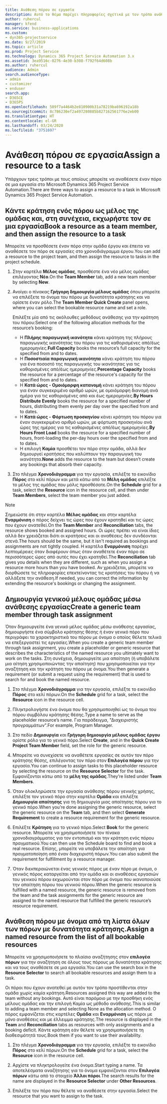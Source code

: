 ```yaml
---
title: Ανάθεση πόρου σε εργασία
description: Αυτό το θέμα παρέχει πληροφορίες σχετικά με τον τρόπο ανάθεσης πόρων σε εργασίες.
author: ruhercul
manager: kfend
ms.service: business-applications
ms.custom:
- dyn365-projectservice
ms.date: 9/27/2019
ms.topic: article
ms.prod: Project Service
ms.technology: Dynamics 365 Project Service Automation 3.x
ms.assetid: 3ea9516c-0276-4e30-b308-f792f64d608b
ms.author: ruhercul
audience: Admin
search.audienceType:
- admin
- customizer
- enduser
search.app:
- D365CE
- D365PS
ms.openlocfilehash: 509f7a4464b2e810900b31a78219ba696192a18b
ms.sourcegitcommit: 8c786230ef2a497280885b827162561776e2eb00
ms.translationtype: HT
ms.contentlocale: el-GR
ms.lasthandoff: 03/24/2020
ms.locfileid: "3751697"
---
```

# <a name="assign-a-resource-to-a-task"></a><span data-ttu-id="d3b4f-103">Ανάθεση πόρου σε εργασία</span><span class="sxs-lookup"><span data-stu-id="d3b4f-103">Assign a resource to a task</span></span>

<span data-ttu-id="d3b4f-104">Υπάρχουν τρεις τρόποι με τους οποίους μπορείτε να αναθέσετε έναν πόρο σε μια εργασία στο Microsoft Dynamics 365 Project Service Automation.</span><span class="sxs-lookup"><span data-stu-id="d3b4f-104">There are three ways to assign a resource to a task in Microsoft Dynamics 365 Project Service Automation.</span></span>

## <a name="book-a-resource-as-a-team-member-and-then-assign-the-resource-to-a-task"></a><span data-ttu-id="d3b4f-105">Κάντε κράτηση ενός πόρου ως μέλος της ομάδας και, στη συνέχεια, εκχωρήστε τον σε μια εργασία</span><span class="sxs-lookup"><span data-stu-id="d3b4f-105">Book a resource as a team member, and then assign the resource to a task</span></span>

<span data-ttu-id="d3b4f-106">Μπορείτε να προσθέσετε έναν πόρο στην ομάδα έργου και έπειτα να αναθέσετε τον πόρο σε εργασίες στο χρονοδιάγραμμα έργου.</span><span class="sxs-lookup"><span data-stu-id="d3b4f-106">You can add a resource to the project team, and then assign the resource to tasks in the project schedule.</span></span>

1. <span data-ttu-id="d3b4f-107">Στην καρτέλα **Μέλος ομάδας**, προσθέστε ένα νέο μέλος ομάδας επιλέγοντας **Νέο**.</span><span class="sxs-lookup"><span data-stu-id="d3b4f-107">On the **Team Member** tab, add a new team member by selecting **New**.</span></span> 

2. <span data-ttu-id="d3b4f-108">Ανοίγει ο πίνακας **Γρήγορη δημιουργία μέλους ομάδας** όπου μπορείτε να επιλέξετε το όνομα του πόρου με δυνατότητα κράτησης και να ορίσετε έναν ρόλο.</span><span class="sxs-lookup"><span data-stu-id="d3b4f-108">The **Team Member Quick Create** panel opens, where you can select the bookable resource name and set a role.</span></span> 

    <span data-ttu-id="d3b4f-109">Επιλέξτε μία από τις ακόλουθες μεθόδους ανάθεσης για την κράτηση του πόρου:</span><span class="sxs-lookup"><span data-stu-id="d3b4f-109">Select one of the following allocation methods for the resource’s booking:</span></span>

    - <span data-ttu-id="d3b4f-110">Η **Πλήρης παραγωγική ικανότητα** κάνει κράτηση της πλήρους παραγωγικής ικανότητας του πόρου για τις καθορισμένες από/έως ημερομηνίες.</span><span class="sxs-lookup"><span data-stu-id="d3b4f-110">**Full Capacity** books the resource’s full capacity for the specified from and to dates.</span></span>
    - <span data-ttu-id="d3b4f-111">Η **Ποσοστιαία παραγωγική ικανότητα** κάνει κράτηση του πόρου για ένα ποσοστό της παραγωγικής του ικανότητας για τις καθορισμένες από/έως ημερομηνίες.</span><span class="sxs-lookup"><span data-stu-id="d3b4f-111">**Percentage Capacity** books the resource for a percentage of the resource's capacity for the specified from and to dates.</span></span>
    - <span data-ttu-id="d3b4f-112">Η **Κατά ώρες - Ομοιόμορφη κατανομή** κάνει κράτηση του πόρου για έναν συγκεκριμένο αριθμό ωρών, με ομοιόμορφη διανομή ανά ημέρα για τις καθορισμένες από και έως ημερομηνίες.</span><span class="sxs-lookup"><span data-stu-id="d3b4f-112">**By Hours Distribute Evenly** books the resource for a specified number of hours, distributing them evenly per day over the specified from and to dates.</span></span>
    - <span data-ttu-id="d3b4f-113">Η **Κατά ώρες - Φόρτωση προσκηνίου** κάνει κράτηση του πόρου για έναν συγκεκριμένο αριθμό ωρών, με φόρτωση προσκηνίου ανά ώρες της ημέρας για τις καθορισμένες από/έως ημερομηνίες.</span><span class="sxs-lookup"><span data-stu-id="d3b4f-113">**By Hours Front Load** books the resource for a specified number of hours, front-loading the per-day hours over the specified from and to dates.</span></span>
    - <span data-ttu-id="d3b4f-114">Η επιλογή **Καμία** προσθέτει τον πόρο στην ομάδα, αλλά δεν δημιουργεί κρατήσεις που καλύπτουν την παραγωγική του ικανότητα.</span><span class="sxs-lookup"><span data-stu-id="d3b4f-114">**None** adds the resource to the team but doesn’t create any bookings that absorb their capacity.</span></span>

3. <span data-ttu-id="d3b4f-115">Στο πλέγμα **Χρονοδιάγραμμα** για την εργασία, επιλέξτε το εικονίδιο **Πόρος** στο κελί πόρων και μετά κάτω από τα **Μέλη ομάδας** επιλέξτε το μέλος της ομάδας που μόλις προσθέσατε.</span><span class="sxs-lookup"><span data-stu-id="d3b4f-115">On the **Schedule** grid for a task, select the **Resource** icon in the resource cell, and then under **Team Members**, select the team member you just added.</span></span> 

> [!NOTE]
> <span data-ttu-id="d3b4f-116">Σημειώστε ότι στην καρτέλα **Μέλος ομάδας** και στην καρτέλα **Εναρμόνιση** ο πόρος δείχνει τις ώρες που έχουν κρατηθεί και τις ώρες που έχουν ανατεθεί.</span><span class="sxs-lookup"><span data-stu-id="d3b4f-116">On the **Team Member** and **Reconciliation** tabs, the resource shows booked and assigned hours.</span></span> <span data-ttu-id="d3b4f-117">Οι ώρες πρέπει να είναι ίδιες αλλά δεν χρειάζεται διότι οι κρατήσεις και οι αναθέσεις δεν συνδέονται στενά.</span><span class="sxs-lookup"><span data-stu-id="d3b4f-117">The hours should be the same, but it isn't required as bookings and assignments are not tightly coupled.</span></span> <span data-ttu-id="d3b4f-118">Η καρτέλα **Εναρμόνιση** παρέχει λεπτομέρειες όταν διαφέρουν όπως όταν αναθέτετε έναν πόρο σε περισσότερες ώρες από αυτές που έχει κρατηθεί.</span><span class="sxs-lookup"><span data-stu-id="d3b4f-118">The **Reconciliation** tab gives you details when they are different, such as when you assign a resource more hours than you have booked.</span></span> <span data-ttu-id="d3b4f-119">Αν χρειάζεται, μπορείτε να διορθώσετε τις πληροφορίες επεκτείνοντας τις κρατήσεις του πόρου ή να αλλάξετε την ανάθεση.</span><span class="sxs-lookup"><span data-stu-id="d3b4f-119">If needed, you can correct the information by extending the resource's bookings or changing the assignment.</span></span>

## <a name="create-a-generic-team-member-through-task-assignment"></a><span data-ttu-id="d3b4f-120">Δημιουργία γενικού μέλους ομάδας μέσω ανάθεσης εργασίας</span><span class="sxs-lookup"><span data-stu-id="d3b4f-120">Create a generic team member through task assignment</span></span>

<span data-ttu-id="d3b4f-121">Όταν δημιουργείτε ένα γενικό μέλος ομάδας μέσω ανάθεσης εργασίας, δημιουργήστε ένα σύμβολο κράτησης θέσης ή έναν γενικό πόρο που περιγράφει τα χαρακτηριστικά του πόρου με όνομα ο οποίος θέλετε τελικά να επεξεργαστεί τις εργασίες.</span><span class="sxs-lookup"><span data-stu-id="d3b4f-121">When you create a generic team member through task assignment, you create a placeholder or generic resource that describes the characteristics of the named resource you ultimately want to work on the tasks.</span></span> <span data-ttu-id="d3b4f-122">Στη συνέχεια, δημιουργείτε μια απαίτηση (ή υποβάλετε μια αίτηση χρησιμοποιώντας την απαίτηση) που χρησιμοποιείται για την αναζήτηση και την κράτηση του πόρου με όνομα.</span><span class="sxs-lookup"><span data-stu-id="d3b4f-122">You then generate a requirement (or submit a request using the requirement) that is used to search for and book the named resource.</span></span>

1. <span data-ttu-id="d3b4f-123">Στο πλέγμα **Χρονοδιάγραμμα** για την εργασία, επιλέξτε το εικονίδιο **Πόρος** στο κελί πόρων.</span><span class="sxs-lookup"><span data-stu-id="d3b4f-123">On the **Schedule** grid for a task, select the **Resource** icon in the resource cell.</span></span>

2. <span data-ttu-id="d3b4f-124">Πληκτρολογήστε ένα όνομα που θα χρησιμοποιηθεί ως το όνομα του πόρου συμβόλου κράτησης θέσης.</span><span class="sxs-lookup"><span data-stu-id="d3b4f-124">Type a name to serve as the placeholder resource’s name.</span></span> <span data-ttu-id="d3b4f-125">Για παράδειγμα, "Διαχειριστής προγραμμάτων".</span><span class="sxs-lookup"><span data-stu-id="d3b4f-125">For example, Program Manager.</span></span>

3. <span data-ttu-id="d3b4f-126">Στο πεδίο **Δημιουργία** και **Γρήγορη δημιουργία μέλους ομάδας έργου** ορίστε ρόλο για το γενικό πόρο.</span><span class="sxs-lookup"><span data-stu-id="d3b4f-126">Select **Create**, and in the **Quick Create Project Team Member** field, set the role for the generic resource.</span></span>

4. <span data-ttu-id="d3b4f-127">Μπορείτε να συνεχίσετε να αναθέτετε εργασίες σε αυτόν τον πόρο κράτησης θέσης, επιλέγοντας τον πόρο στον **Επιλογέα πόρου** για την εργασία.</span><span class="sxs-lookup"><span data-stu-id="d3b4f-127">You can continue to assign tasks to this placeholder resource by selecting the resource on the **Resource Selector** for the task.</span></span> <span data-ttu-id="d3b4f-128">Εμφανίζονται κάτω από τα **μέλη της ομάδας**.</span><span class="sxs-lookup"><span data-stu-id="d3b4f-128">They’re listed under **Team Members**.</span></span>

5. <span data-ttu-id="d3b4f-129">Όταν ολοκληρώσετε την εργασία ανάθεσης πόρου γενικής χρήσης, επιλέξτε τον γενικό πόρο στην καρτέλα **Ομάδα** και επιλέξτε **Δημιουργία απαίτησης** για τη δημιουργία μιας απαίτησης πόρου για το γενικό πόρο.</span><span class="sxs-lookup"><span data-stu-id="d3b4f-129">When you’re done assigning the generic resource, select the generic resource on the **Team** tab, and then select **Generate Requirement** to create a resource requirement for the generic resource.</span></span>

6. <span data-ttu-id="d3b4f-130">Επιλέξτε **Κράτηση** για το γενικό πόρο.</span><span class="sxs-lookup"><span data-stu-id="d3b4f-130">Select **Book** for the generic resource.</span></span> <span data-ttu-id="d3b4f-131">Μπορείτε να χρησιμοποιήσετε τον πίνακα χρονοδιαγράμματος για τον εντοπισμό και την κράτηση ενός πόρου πραγματικού.</span><span class="sxs-lookup"><span data-stu-id="d3b4f-131">You can then use the Schedule board to find and book a real resource.</span></span> <span data-ttu-id="d3b4f-132">Επίσης, μπορείτε να υποβάλετε την απαίτηση για πραγματοποίηση από έναν διαχειριστή πόρων.</span><span class="sxs-lookup"><span data-stu-id="d3b4f-132">You can also submit the requirement for fulfillment by a resource manager.</span></span>

7. <span data-ttu-id="d3b4f-133">Όταν διεκπεραιώνεται ένας γενικός πόρος με έναν πόρο με όνομα, ο γενικός πόρος καταργείται από την ομάδα και οι αναθέσεις εργασιών του γενικού πόρου εκχωρούνται στον πόρο με όνομα που ικανοποιούσε την απαίτηση πόρου του γενικού πόρου.</span><span class="sxs-lookup"><span data-stu-id="d3b4f-133">When the generic resource is fulfilled with a named resource, the generic resource is removed from the team and the task assignments for the generic resource are assigned to the named resource that fulfilled the generic resource’s resource requirement.</span></span>

## <a name="assign-a-named-resource-from-the-list-of-all-bookable-resources"></a><span data-ttu-id="d3b4f-134">Ανάθεση πόρου με όνομα από τη λίστα όλων των πόρων με δυνατότητα κράτησης.</span><span class="sxs-lookup"><span data-stu-id="d3b4f-134">Assign a named resource from the list of all bookable resources</span></span>

<span data-ttu-id="d3b4f-135">Μπορείτε να χρησιμοποιήσετε το πλαίσιο αναζήτησης στον **επιλογέα πόρων** για την αναζήτηση σε όλους τους πόρους με δυνατότητα κράτησης και να τους αναθέσετε σε μια εργασία.</span><span class="sxs-lookup"><span data-stu-id="d3b4f-135">You can use the search box in the **Resource Selector** to search all bookable resources and assign them to a task.</span></span>

<span data-ttu-id="d3b4f-136">Οι πόροι που έχουν ανατεθεί με αυτόν τον τρόπο προστίθενται στην ομάδα χωρίς καμία κράτηση.</span><span class="sxs-lookup"><span data-stu-id="d3b4f-136">Resources assigned this way are added to the team without any bookings.</span></span> <span data-ttu-id="d3b4f-137">Αυτό είναι παρόμοιο με την προσθήκη ενός μέλους ομάδας και την επιλογή Καμία ως μέθοδο ανάθεσης.</span><span class="sxs-lookup"><span data-stu-id="d3b4f-137">This is similar to adding a team member and selecting None as the allocation method.</span></span> <span data-ttu-id="d3b4f-138">Ο πόρος εμφανίζεται στις καρτέλες **Ομάδα** και **Εναρμόνιση** ως πόροι με μόνο αναθέσεις και με έλλειμμα κράτησης.</span><span class="sxs-lookup"><span data-stu-id="d3b4f-138">The resource is displayed in the **Team** and **Reconciliation** tabs as resources with only assignments and a booking deficit.</span></span> <span data-ttu-id="d3b4f-139">Κάντε κράτηση εάν θέλετε να χρησιμοποιήσετε τη διαθεσιμότητά τους.</span><span class="sxs-lookup"><span data-stu-id="d3b4f-139">Book them if you want to use their availability.</span></span>

1. <span data-ttu-id="d3b4f-140">Στο πλέγμα **Χρονοδιάγραμμα** για την εργασία, επιλέξτε το εικονίδιο **Πόρος** στο κελί πόρων.</span><span class="sxs-lookup"><span data-stu-id="d3b4f-140">On the **Schedule** grid for a task, select the **Resource** icon in the resource cell.</span></span>

2. <span data-ttu-id="d3b4f-141">Αρχίστε να πληκτρολογείτε ένα όνομα.</span><span class="sxs-lookup"><span data-stu-id="d3b4f-141">Start typing a name.</span></span> <span data-ttu-id="d3b4f-142">Τα αποτελέσματα αναζήτησης για το όνομα εμφανίζονται στον **Επιλογέα πόρων** κάτω από το στοιχείο **Άλλοι πόροι**.</span><span class="sxs-lookup"><span data-stu-id="d3b4f-142">The search results for the name are displayed in the **Resource Selector** under **Other Resources**.</span></span>

3. <span data-ttu-id="d3b4f-143">Επιλέξτε τον πόρο που θέλετε να αναθέσετε στην εργασία.</span><span class="sxs-lookup"><span data-stu-id="d3b4f-143">Select the resource that you want to assign to the task.</span></span>

